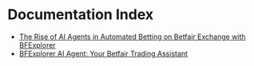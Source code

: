 # Documentation Index

- [The Rise of AI Agents in Automated Betting on Betfair Exchange with BFExplorer](TheRiseOfAIAgentsInAutomatedBetting.md)
- [BFExplorer AI Agent: Your Betfair Trading Assistant](AIAgentYourBetfairTradingAssistant.md)

